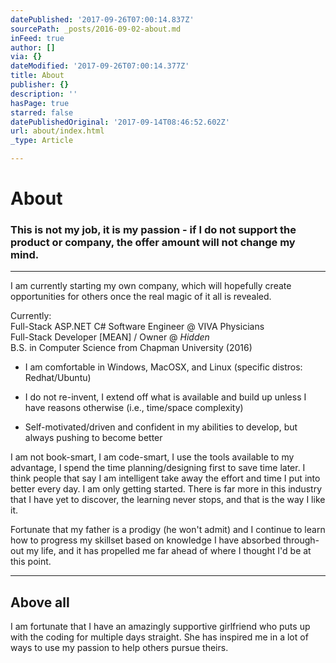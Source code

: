 ```yaml
---
datePublished: '2017-09-26T07:00:14.837Z'
sourcePath: _posts/2016-09-02-about.md
inFeed: true
author: []
via: {}
dateModified: '2017-09-26T07:00:14.377Z'
title: About
publisher: {}
description: ''
hasPage: true
starred: false
datePublishedOriginal: '2017-09-14T08:46:52.602Z'
url: about/index.html
_type: Article

---
```

# About

### **This is not my job, it is my passion - if I do not support the product or company, the offer amount will not change my mind.**

---

I am currently starting my own company, which will hopefully create opportunities for others once the real magic of it all is revealed.

Currently:   
Full-Stack ASP.NET C\# Software Engineer @ VIVA Physicians  
Full-Stack Developer \[MEAN\] / Owner @ _Hidden_  
B.S. in Computer Science from Chapman University (2016)

* I am comfortable in Windows, MacOSX, and Linux (specific distros: Redhat/Ubuntu)

* I do not re-invent, I extend off what is available and build up unless I have reasons otherwise (i.e., time/space complexity)

* Self-motivated/driven and confident in my abilities to develop, but always pushing to become better

I am not book-smart, I am code-smart, I use the tools available to my advantage, I spend the time planning/designing first to save time later. I think people that say I am intelligent take away the effort and time I put into better every day. I am only getting started. There is far more in this industry that I have yet to discover, the learning never stops, and that is the way I like it.

Fortunate that my father is a prodigy (he won't admit) and I continue to learn how to progress my skillset based on knowledge I have absorbed through-out my life, and it has propelled me far ahead of where I thought I'd be at this point.

---

## **Above all**

I am fortunate that I have an amazingly supportive girlfriend who puts up with the coding for multiple days straight. She has inspired me in a lot of ways to use my passion to help others pursue theirs.